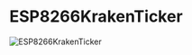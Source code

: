 # ESP8266KrakenTicker

![ESP8266KrakenTicker](https://raw.githubusercontent.com/marcelmaatkamp/ESP8266KrakenTicker/master/Wimo%20D1%20Mini%20Oled%20Kraken.png)
